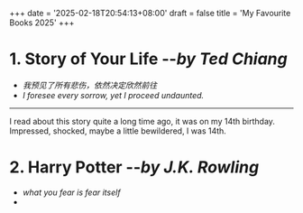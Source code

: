 +++
date = '2025-02-18T20:54:13+08:00'
draft = false
title = 'My Favourite Books 2025'
+++
# 1. Story of Your Life    --*by Ted Chiang*
- *我预见了所有悲伤，依然决定欣然前往*
- *I foresee every sorrow, yet I proceed undaunted.*
- ---
I read about this story quite a long time ago, it was on my 14th birthday. Impressed, shocked, maybe a little bewildered, I was 14th. 

# 2. Harry Potter    --*by J.K. Rowling*
- *what you fear is fear itself*
- 


